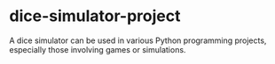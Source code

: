 # dice-simulator-project
A dice simulator can be used in various Python programming projects, especially those involving games or simulations.
